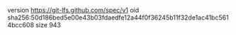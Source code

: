 version https://git-lfs.github.com/spec/v1
oid sha256:50d186bed5e00e43b03fdaedfe12a44f0f36245b11f32de1ac41bc5614bcc608
size 943
